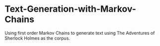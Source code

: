# Text-Generation-with-Markov-Chains
Using first order Markov Chains to generate text using The Adventures of Sherlock Holmes as the corpus.


